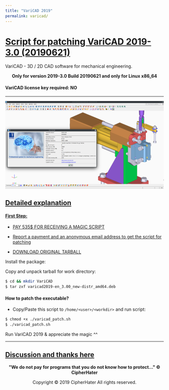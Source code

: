 ```yaml
---
title: "VariCAD 2019"
permalink: varicad/
---
```


# [Script for patching VariCAD 2019-3.0 (20190621)]()

VariCAD - 3D / 2D CAD software for mechanical engineering.

<center>
	<p><b>
		Only for version 2019-3.0 Build 20190621 and only for Linux x86_64
	</b></p>
</center>

#### VariCAD license key required: NO

---

![VARICAD](images/varicad.jpg)


## [Detailed explanation]()


#### [First Step:]()


- [PAY 535$ FOR RECEIVING A MAGIC SCRIPT](https://en.cryptobadges.io/donate/13mzRviMxLg3HDojL7YJZajwtVLa124E8X)

- [Report a payment and an anonymous email address to get the script for patching](https://gist.github.com/cipherhater/4e75d4e4551db171de03e9618456a7ea)

- [DOWNLOAD ORIGINAL TARBALL](https://www.varicad.com/en/home/)


Install the package:

Copy and unpack tarball for work directory:

```bash
$ cd && mkdir VariCAD
$ tar zxf varicad2019-en_3.00_new-distr_amd64.deb
``` 

#### How to patch the executable? 


- Copy/Paste this script to `/home/<user>/<workdir>` and run script:

```bash
$ chmod +x ./varicad_patch.sh
$ ./varicad_patch.sh
```


 Run VariCAD 2019 & appreciate the magic ^^
 
---

## [Discussion and thanks here](https://gist.github.com/cipherhater/4e75d4e4551db171de03e9618456a7ea)

<center>
    <p><b>
	"We do not pay for programs that you do not know how to protect..." &copy; CipherHater
    </b></p>
</center>

<center>
    <p>
	Copyright &copy; 2019 CipherHater All rights reserved.
    </p>
</center>
